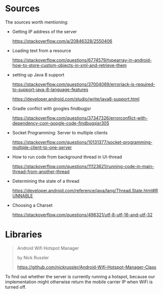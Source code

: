 # Sources

The sources worth mentioning:

* Getting IP address of the server

  https://stackoverflow.com/a/20846328/2550406

* Loading text from a resource

  https://stackoverflow.com/questions/6774579/typearray-in-android-how-to-store-custom-objects-in-xml-and-retrieve-them

* setting up Java 8 support

  https://stackoverflow.com/questions/37004069/errorjack-is-required-to-support-java-8-language-features

  https://developer.android.com/studio/write/java8-support.html

* Gradle conflict with googles findbugjsr

  https://stackoverflow.com/questions/37347326/errorconflict-with-dependency-com-google-code-findbugsjsr305

* Socket Programming: Server to multiple clients

  https://stackoverflow.com/questions/10131377/socket-programming-multiple-client-to-one-server

* How to run code from background thread in UI-thread

  https://stackoverflow.com/questions/11123621/running-code-in-main-thread-from-another-thread

* Determining the state of a thread

  https://developer.android.com/reference/java/lang/Thread.State.html#RUNNABLE

* Choosing a Charset

  https://stackoverflow.com/questions/496321/utf-8-utf-16-and-utf-32



# Libraries

> Android Wifi Hotspot Manager
>
> by Nick Russler
>
> https://github.com/nickrussler/Android-Wifi-Hotspot-Manager-Class

To find out whether the server is currently running a hotspot, because our implementation might otherwise return the mobile carrier IP when WiFi is turned off.



